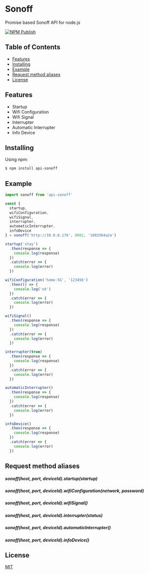 # Sonoff

Promise based Sonoff API for node.js

[![NPM Publish](https://github.com/lucas-eduardo/sonoff/actions/workflows/npm-publish.yml/badge.svg?branch=master)](https://github.com/lucas-eduardo/sonoff/actions/workflows/npm-publish.yml)

## Table of Contents

  - [Features](#features)
  - [Installing](#installing)
  - [Example](#example)
  - [Request method aliases](#request-method-aliases)
  - [License](#license)

## Features

- Startup
- Wifi Configuration
- Wifi Signal
- Interrupter
- Automatic Interrupter
- Info Device


## Installing

Using npm:

```bash
$ npm install api-sonoff
```

## Example

```js
import sonoff from 'api-sonoff'

const {
  startup,
  wifiConfiguration,
  wifiSignal,
  interrupter,
  automaticInterrupter,
  infoDevice
} = sonoff('http://10.0.0.170', 8082, '1003564a2a')

startup('stay')
  .then(response => {
    console.log(response)
  })
  .catch(error => {
    console.log(error)
  })

wifiConfiguration('home-5G', '123456')
  .then(() => {
    console.log('ok')
  })
  .catch(error => {
    console.log(error)
  })

wifiSignal()
  .then(response => {
    console.log(response)
  })
  .catch(error => {
    console.log(error)
  })

interrupter(true)
  .then(response => {
    console.log(response)
  })
  .catch(error => {
    console.log(error)
  })

automaticInterrupter()
  .then(response => {
    console.log(response)
  })
  .catch(error => {
    console.log(error)
  })

infoDevice()
  .then(response => {
    console.log(response)
  })
  .catch(error => {
    console.log(error)
  })
```

## Request method aliases

##### sonoff(host, port, deviceId).startup(startup)
##### sonoff(host, port, deviceId).wifiConfiguration(network, password)
##### sonoff(host, port, deviceId).wifiSignal()
##### sonoff(host, port, deviceId).interrupter(status)
##### sonoff(host, port, deviceId).automaticInterrupter()
##### sonoff(host, port, deviceId).infoDevice()

## License

[MIT](LICENSE)
